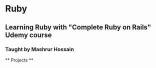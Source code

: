 # Ruby
## Learning Ruby with "Complete Ruby on Rails" Udemy course
### Taught by Mashrur Hossain

** Projects **